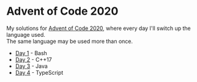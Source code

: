 # Advent of Code 2020 #

My solutions for [Advent of Code 2020], where every day I'll switch up the
language used.  
The same language may be used more than once.

* [Day 1](day1) - Bash
* [Day 2](day2) - C++17
* [Day 3](day3) - Java
* [Day 4](day4) - TypeScript

[Advent of Code 2020]: https://adventofcode.com/2020
